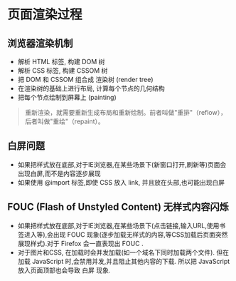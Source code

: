 # 页面渲染过程

## 浏览器渲染机制

- 解析 HTML 标签, 构建 DOM 树
- 解析 CSS 标签, 构建 CSSOM 树
- 把 DOM 和 CSSOM 组合成 渲染树 (render tree)
- 在渲染树的基础上进行布局, 计算每个节点的几何结构
- 把每个节点绘制到屏幕上 (painting)

> 重新渲染，就需要重新生成布局和重新绘制。前者叫做"重排"（reflow），后者叫做"重绘"（repaint）。

## 白屏问题

- 如果把样式放在底部,对于IE浏览器,在某些场景下(新窗口打开,刷新等)页面会出现白屏,而不是内容逐步展现
- 如果使用 @import 标签,即使 CSS 放入 link, 并且放在头部,也可能出现白屏

## FOUC (Flash of Unstyled Content) 无样式内容闪烁

- 如果把样式放在底部,对于IE浏览器,在某些场景下(点击链接,输入URL,使用书签进入等),会出现 FOUC 现象(逐步加载无样式的内容,等CSS加载后页面突然展现样式).对于 Firefox 会一直表现出 FOUC .
- 对于图片和CSS, 在加载时会并发加载(如一个域名下同时加载两个文件). 但在加载 JavaScript 时,会禁用并发,并且阻止其他内容的下载. 所以把 JavaScript 放入页面顶部也会导致 白屏 现象.
